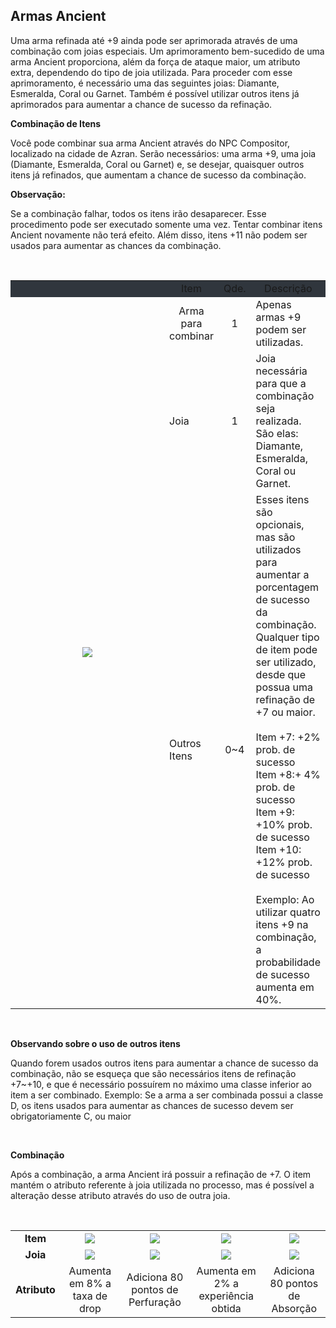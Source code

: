 ## Armas Ancient

<html>
  <head>
    <meta charset="utf-8" />
    <meta name="viewport" content="width=device-width" />
  </head>
  <body>

<p>
Uma arma refinada até +9 ainda pode ser aprimorada através de uma combinação com joias especiais. Um aprimoramento bem-sucedido de uma arma Ancient proporciona, além da força de ataque maior, um atributo extra, dependendo do tipo de joia utilizada. Para proceder com esse aprimoramento, é necessário uma das seguintes joias: Diamante, Esmeralda, Coral ou Garnet. Também é possível utilizar outros itens já aprimorados para aumentar a chance de sucesso da refinação.
</p>

<p><strong>Combinação de Itens</strong></p>
<p>
Você pode combinar sua arma Ancient através do NPC Compositor, localizado na cidade de Azran. Serão necessários: uma arma +9, uma joia (Diamante, Esmeralda, Coral ou Garnet) e, se desejar, quaisquer outros itens já refinados, que aumentam a chance de sucesso da combinação.
</p>

<p><strong>Observação:</strong></p>
<p>
Se a combinação falhar, todos os itens irão desaparecer. Esse procedimento pode ser executado somente uma vez. Tentar combinar itens Ancient novamente não terá efeito. Além disso, itens +11 não podem ser usados para aumentar as chances da combinação.
</p><br>

<table align="center" border="0" cellpadding="0" cellspacing="0"> 
	<tr style="background-color: #30363d" align="center">
		<td></td>
		<td>Item</td>
		<td>Qde.</td>
		<td>Descrição</td>	
	</tr>
	<tr>
		<td rowspan="3" align="center" width="400px">
<img src="https://github.com/RonierBastos/Coisas-de-Wyd/blob/master/Guias%20WYD%20BR/Avan%C3%A7ado/Itens-Ancient/1-files/wyd_img_combinacao_de_itens.jpg?raw=true"/></td>
		<td align="center">Arma para combinar</td>
		<td align="center">1</td>
		<td>Apenas armas +9 podem ser utilizadas.</td>
	</tr>
	<tr>
		<td>Joia</td>
		<td align="center">1</td>
		<td>Joia necessária para que a combinação seja realizada. São elas: Diamante, Esmeralda, Coral ou Garnet.</td>
	</tr>
	<tr>
		<td>Outros Itens</td>
		<td align="center">0~4</td>
		<td>Esses itens são opcionais, mas são utilizados para aumentar a porcentagem de sucesso da combinação. Qualquer tipo de item pode ser utilizado, desde que possua uma refinação de +7 ou maior.<br><br>
Item +7: +2% prob. de sucesso<br>
Item +8:+ 4% prob. de sucesso<br>
Item +9: +10% prob. de sucesso<br>
Item +10: +12% prob. de sucesso<br><br>
Exemplo: Ao utilizar quatro itens +9 na combinação, a probabilidade de sucesso aumenta em 40%.</td>
	</tr>
</table>
<br>
<p><strong>Observando sobre o uso de outros itens</strong></p>
<p>
Quando forem usados outros itens para aumentar a chance de sucesso da combinação, não se esqueça que são necessários itens de refinação +7~+10, e que é necessário possuírem no máximo uma classe inferior ao item a ser combinado. Exemplo: Se a arma a ser combinada possui a classe D, os itens usados para aumentar as chances de sucesso devem ser obrigatoriamente C, ou maior
</p><br>
<p><strong>Combinação</strong></p>
<p>
Após a combinação, a arma Ancient irá possuir a refinação de +7. O item mantém o atributo referente à joia utilizada no processo, mas é possível a alteração desse atributo através do uso de outra joia.
</p><br>
<p>
<table = align="center" width="650px">
	<tr align="center">
		<td><strong>Item</strong></td>
		<td><img src="https://github.com/RonierBastos/Coisas-de-Wyd/blob/master/Guias%20WYD%20BR/Avan%C3%A7ado/Itens-Ancient/1-files/wyd_img_item_01.gif?raw=true" /></td>
		<td><img src="https://github.com/RonierBastos/Coisas-de-Wyd/blob/master/Guias%20WYD%20BR/Avan%C3%A7ado/Itens-Ancient/1-files/wyd_img_item_02.gif?raw=true" /></td>
		<td><img src="https://github.com/RonierBastos/Coisas-de-Wyd/blob/master/Guias%20WYD%20BR/Avan%C3%A7ado/Itens-Ancient/1-files/wyd_img_item_03.gif?raw=true" /></td>
		<td><img src="https://github.com/RonierBastos/Coisas-de-Wyd/blob/master/Guias%20WYD%20BR/Avan%C3%A7ado/Itens-Ancient/1-files/wyd_img_item_04.gif?raw=true" /></td>
	</tr>
	<tr align="center">
		<td><strong>Joia</strong></td>
		<td><img src="https://github.com/RonierBastos/Coisas-de-Wyd/blob/master/Guias%20WYD%20BR/Avan%C3%A7ado/Itens-Ancient/1-files/wyd_img_joia_diamante.gif?raw=true" /></td>
		<td><img src="https://github.com/RonierBastos/Coisas-de-Wyd/blob/master/Guias%20WYD%20BR/Avan%C3%A7ado/Itens-Ancient/1-files/wyd_img_joia_esmeralda.gif?raw=true" /></td>
		<td><img src="https://github.com/RonierBastos/Coisas-de-Wyd/blob/master/Guias%20WYD%20BR/Avan%C3%A7ado/Itens-Ancient/1-files/wyd_img_joia_coral.gif?raw=true" /></td>
		<td><img src="https://github.com/RonierBastos/Coisas-de-Wyd/blob/master/Guias%20WYD%20BR/Avan%C3%A7ado/Itens-Ancient/1-files/wyd_img_joia_garnet.gif?raw=true" /></td>
	</tr>
	<tr align="center">
		<td><strong>Atributo</strong></td>
		<td>Aumenta em 8% a taxa de drop</td>
		<td>Adiciona 80 pontos de Perfuração</td>
		<td>Aumenta em 2% a experiência obtida</td>
		<td>Adiciona 80 pontos de Absorção</td>
	</tr>
</table>



  </body>
</html>
